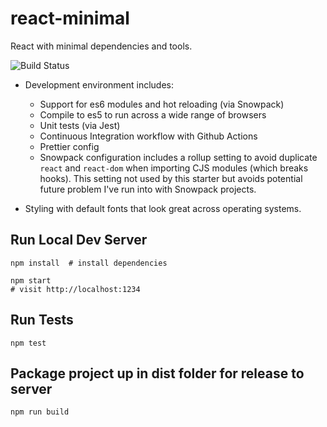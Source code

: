 # react-minimal

React with minimal dependencies and tools.

![Build Status](https://github.com/briangershon/react-minimal/workflows/Continuous%20Integration/badge.svg)

* Development environment includes:
  * Support for es6 modules and hot reloading (via Snowpack)
  * Compile to es5 to run across a wide range of browsers
  * Unit tests (via Jest)
  * Continuous Integration workflow with Github Actions
  * Prettier config
  * Snowpack configuration includes a rollup setting to avoid duplicate `react` and `react-dom` when importing CJS modules (which breaks hooks). This setting not used by this starter but avoids potential future problem I've run into with Snowpack projects.

* Styling with default fonts that look great across operating systems.

## Run Local Dev Server

    npm install  # install dependencies

    npm start
    # visit http://localhost:1234

## Run Tests

    npm test

## Package project up in dist folder for release to server

    npm run build
